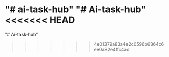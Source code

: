 "# ai-task-hub" 
"# Ai-task-hub" 
<<<<<<< HEAD
=======
"# Ai-task-hub" 
>>>>>>> 4e01379a83a4e2c0596b6864c6ee0a82e4ffc4ad
